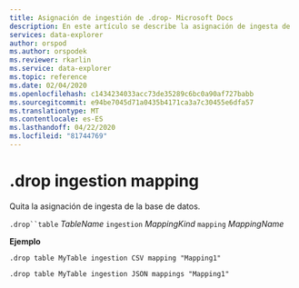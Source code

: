 ```yaml
---
title: Asignación de ingestión de .drop- Microsoft Docs
description: En este artículo se describe la asignación de ingesta de .drop en el Explorador de datos de Azure.
services: data-explorer
author: orspod
ms.author: orspodek
ms.reviewer: rkarlin
ms.service: data-explorer
ms.topic: reference
ms.date: 02/04/2020
ms.openlocfilehash: c1434234033acc73de35289c6bc0a90af727babb
ms.sourcegitcommit: e94be7045d71a0435b4171ca3a7c30455e6dfa57
ms.translationtype: MT
ms.contentlocale: es-ES
ms.lasthandoff: 04/22/2020
ms.locfileid: "81744769"
---
```

# <a name="drop-ingestion-mapping"></a>.drop ingestion mapping

Quita la asignación de ingesta de la base de datos.
 
`.drop``table` *TableName* `ingestion` *MappingKind* `mapping` *MappingName*   

**Ejemplo** 

```kusto
.drop table MyTable ingestion CSV mapping "Mapping1" 

.drop table MyTable ingestion JSON mappings "Mapping1" 
```
